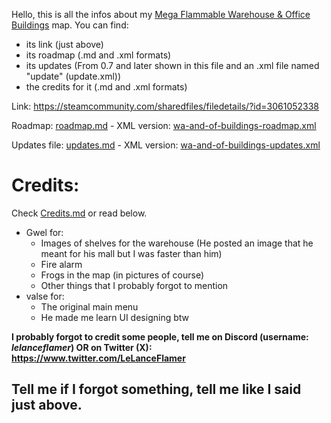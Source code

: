 Hello, this is all the infos about my [Mega Flammable Warehouse & Office Buildings](https://steamcommunity.com/sharedfiles/filedetails/?id=3061052338) map.
You can find:
- its link (just above)
- its roadmap (.md and .xml formats)
- its updates (From 0.7 and later shown in this file and an .xml file named "update" (update.xml))
- the credits for it (.md and .xml formats)

Link: https://steamcommunity.com/sharedfiles/filedetails/?id=3061052338

Roadmap: [roadmap.md](roadmap.md) - XML version: [wa-and-of-buildings-roadmap.xml](wa-and-of-buildings-roadmap.xml)

Updates file: [updates.md](updates.md) - XML version: [wa-and-of-buildings-updates.xml](wa-and-of-buildings-updates.xml)

# Credits:
Check [Credits.md](Credits.md) or read below.
- Gwel for:
  - Images of shelves for the warehouse (He posted an image that he meant for his mall but I was faster than him)
  - Fire alarm
  - Frogs in the map (in pictures of course)
  - Other things that I probably forgot to mention
- valse for:
  - The original main menu
  - He made me learn UI designing btw

**I probably forgot to credit some people, tell me on Discord (username: *lelanceflamer*) OR on Twitter (X): https://www.twitter.com/LeLanceFlamer**

## Tell me if I forgot something, tell me like I said just above.
